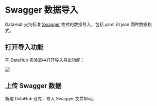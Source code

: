 # Swagger 数据导入

DataHub 支持标准 [Swagger](http://editor.swagger.io/) 格式的数据导入，包括 yaml 和 json 两种数据格式。

## 打开导入功能

在 DataHub 实验室中打开导入导出功能：

![](/macaca-datahub/assets/1556087286999-0d71e37c-ea48-41d1-96b5-db92497ad7fe.png)

## 上传 Swagger 数据

新建 DataHub 仓库，导入 Swagger 文件即可。
